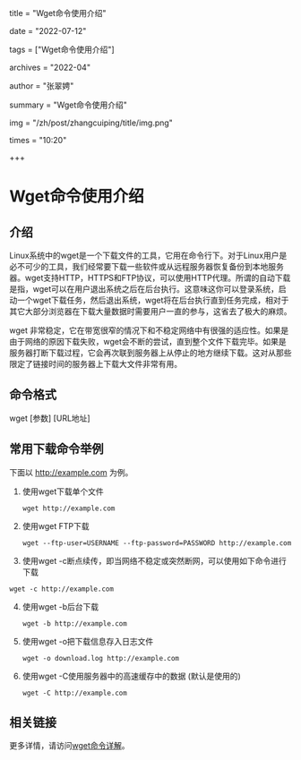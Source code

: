 title = "Wget命令使用介绍" 

date = "2022-07-12" 

tags = ["Wget命令使用介绍"] 

archives = "2022-04" 

author = "张翠娉" 

summary = "Wget命令使用介绍"

img = "/zh/post/zhangcuiping/title/img.png" 

times = "10:20"

+++

# Wget命令使用介绍



## **介绍**

Linux系统中的wget是一个下载文件的工具，它用在命令行下。对于Linux用户是必不可少的工具，我们经常要下载一些软件或从远程服务器恢复备份到本地服务器。wget支持HTTP，HTTPS和FTP协议，可以使用HTTP代理。所谓的自动下载是指，wget可以在用户退出系统之后在后台执行。这意味这你可以登录系统，启动一个wget下载任务，然后退出系统，wget将在后台执行直到任务完成，相对于其它大部分浏览器在下载大量数据时需要用户一直的参与，这省去了极大的麻烦。

wget 非常稳定，它在带宽很窄的情况下和不稳定网络中有很强的适应性。如果是由于网络的原因下载失败，wget会不断的尝试，直到整个文件下载完毕。如果是服务器打断下载过程，它会再次联到服务器上从停止的地方继续下载。这对从那些限定了链接时间的服务器上下载大文件非常有用。

## 命令格式

wget [参数] [URL地址]

## 常用下载命令举例

下面以 http://example.com 为例。

1. 使用wget下载单个文件

   ```
   wget http://example.com
   ```

2. 使用wget FTP下载

   ```
   wget --ftp-user=USERNAME --ftp-password=PASSWORD http://example.com
   ```

3.  使用wget -c断点续传，即当网络不稳定或突然断网，可以使用如下命令进行下载

   ```
   wget -c http://example.com
   ```

4. 使用wget -b后台下载

   ```
   wget -b http://example.com
   ```

5. 使用wget -o把下载信息存入日志文件

   ```
   wget -o download.log http://example.com
   ```

6. 使用wget -C使用服务器中的高速缓存中的数据 (默认是使用的)

   ```
   wget -C http://example.com
   ```

## 相关链接

更多详情，请访问[wget命令详解](https://www.jianshu.com/p/2e2ba8ecc22a)。